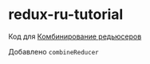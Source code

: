 # redux-ru-tutorial
Код для [Комбинирование редьюсеров](https://maxfarseer.gitbooks.io/redux-course-ru/content/combinereducers.html)

Добавлено ```combineReducer```
